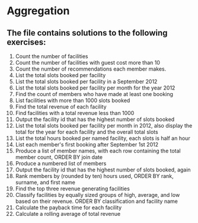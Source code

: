 # Aggregation

## The file contains solutions to the following exercises:
  1. Count the number of facilities
  2. Count the number of facilities with guest cost more than 10
  3. Count the number of recommendations each member makes.
  4. List the total slots booked per facility
  5. List the total slots booked per facility in a September 2012
  6. List the total slots booked per facility per month for the year 2012
  7. Find the count of members who have made at least one booking
  8. List facilities with more than 1000 slots booked
  9. Find the total revenue of each facility
  10. Find facilities with a total revenue less than 1000
  11. Output the facility id that has the highest number of slots booked
  12. List the total slots booked per facility per month in 2012, also display the total for the year for each facility and the overall total slots
  13. List the total hours booked per named facility, each slots is half an hour
  14. List each member's first booking after September 1st 2012
  15. Produce a list of member names, with each row containing the total member count, ORDER BY join date
  16. Produce a numbered list of members
  17. Output the facility id that has the highest number of slots booked, again
  18. Rank members by (rounded by ten) hours used, ORDER BY rank, surname, and first name
  19. Find the top three revenue generating facilities
  20. Classify facilities by equally sized groups of high, average, and low based on their revenue. ORDER BY classification and facility name
  21. Calculate the payback time for each facility
  22. Calculate a rolling average of total revenue
